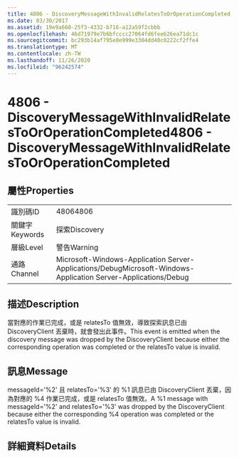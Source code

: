```yaml
---
title: 4806 - DiscoveryMessageWithInvalidRelatesToOrOperationCompleted
ms.date: 03/30/2017
ms.assetid: 19e9a660-25f3-4332-b716-a12a59f2cbbb
ms.openlocfilehash: 46d71979e7b6bfcccc27064fd6fee626ea71dc1c
ms.sourcegitcommit: bc293b14af795e0e999e3304dd40c0222cf2ffe4
ms.translationtype: MT
ms.contentlocale: zh-TW
ms.lasthandoff: 11/26/2020
ms.locfileid: "96242574"
---
```

# <a name="4806---discoverymessagewithinvalidrelatestooroperationcompleted"></a><span data-ttu-id="09ce2-102">4806 - DiscoveryMessageWithInvalidRelatesToOrOperationCompleted</span><span class="sxs-lookup"><span data-stu-id="09ce2-102">4806 - DiscoveryMessageWithInvalidRelatesToOrOperationCompleted</span></span>

## <a name="properties"></a><span data-ttu-id="09ce2-103">屬性</span><span class="sxs-lookup"><span data-stu-id="09ce2-103">Properties</span></span>  
  
|||  
|-|-|  
|<span data-ttu-id="09ce2-104">識別碼</span><span class="sxs-lookup"><span data-stu-id="09ce2-104">ID</span></span>|<span data-ttu-id="09ce2-105">4806</span><span class="sxs-lookup"><span data-stu-id="09ce2-105">4806</span></span>|  
|<span data-ttu-id="09ce2-106">關鍵字</span><span class="sxs-lookup"><span data-stu-id="09ce2-106">Keywords</span></span>|<span data-ttu-id="09ce2-107">探索</span><span class="sxs-lookup"><span data-stu-id="09ce2-107">Discovery</span></span>|  
|<span data-ttu-id="09ce2-108">層級</span><span class="sxs-lookup"><span data-stu-id="09ce2-108">Level</span></span>|<span data-ttu-id="09ce2-109">警告</span><span class="sxs-lookup"><span data-stu-id="09ce2-109">Warning</span></span>|  
|<span data-ttu-id="09ce2-110">通路</span><span class="sxs-lookup"><span data-stu-id="09ce2-110">Channel</span></span>|<span data-ttu-id="09ce2-111">Microsoft-Windows-Application Server-Applications/Debug</span><span class="sxs-lookup"><span data-stu-id="09ce2-111">Microsoft-Windows-Application Server-Applications/Debug</span></span>|  
  
## <a name="description"></a><span data-ttu-id="09ce2-112">描述</span><span class="sxs-lookup"><span data-stu-id="09ce2-112">Description</span></span>  

 <span data-ttu-id="09ce2-113">當對應的作業已完成，或是 relatesTo 值無效，導致探索訊息已由 DiscoveryClient 丟棄時，就會發出此事件。</span><span class="sxs-lookup"><span data-stu-id="09ce2-113">This event is emitted when the discovery message was dropped by the DiscoveryClient because either the corresponding operation was completed or the relatesTo value is invalid.</span></span>  
  
## <a name="message"></a><span data-ttu-id="09ce2-114">訊息</span><span class="sxs-lookup"><span data-stu-id="09ce2-114">Message</span></span>  

 <span data-ttu-id="09ce2-115">messageId='%2' 且 relatesTo='%3' 的 %1 訊息已由 DiscoveryClient 丟棄，因為對應的 %4 作業已完成，或是 relatesTo 值無效。</span><span class="sxs-lookup"><span data-stu-id="09ce2-115">A %1 message with messageId='%2' and relatesTo='%3' was dropped by the DiscoveryClient because either the corresponding %4 operation was completed or the relatesTo value is invalid.</span></span>  
  
## <a name="details"></a><span data-ttu-id="09ce2-116">詳細資料</span><span class="sxs-lookup"><span data-stu-id="09ce2-116">Details</span></span>
